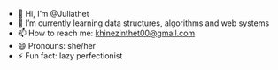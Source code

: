 - 👋 Hi, I’m @Juliathet 
- 🌱 I’m currently learning data structures, algorithms and web systems
- 📫 How to reach me: khinezinthet00@gmail.com
- 😄 Pronouns: she/her
- ⚡ Fun fact: lazy perfectionist

<!---
Juliathet/Juliathet is a ✨ special ✨ repository because its `README.md` (this file) appears on your GitHub profile.
You can click the Preview link to take a look at your changes.
--->
